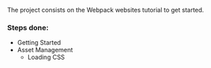 The project consists on the Webpack websites tutorial to get started.

### Steps done:

- Getting Started
- Asset Management
    - Loading CSS